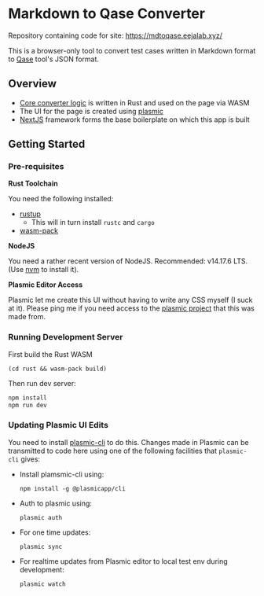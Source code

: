 # Markdown to Qase Converter

Repository containing code for site: https://mdtoqase.eejalab.xyz/

This is a browser-only tool to convert test cases written in Markdown format to [Qase](https://qase.io/) tool's JSON format.

## Overview

- [Core converter logic](https://github.com/balajeerc/md-qase-converter-ui/tree/main/rust) is written in Rust and used on the page via WASM
- The UI for the page is created using [plasmic](https://www.plasmic.app/)
- [NextJS](https://nextjs.org/) framework forms the base boilerplate on which this app is built

## Getting Started

### Pre-requisites

__Rust Toolchain__

You need the following installed:

- [rustup](https://rustup.rs/)
  - This will in turn install `rustc` and `cargo`
- [wasm-pack](https://rustwasm.github.io/wasm-pack/)

__NodeJS__

You need a rather recent version of NodeJS. Recommended: v14.17.6 LTS. (Use [nvm](https://github.com/nvm-sh/nvm) to install it). 

__Plasmic Editor Access__

Plasmic let me create this UI without having to write any CSS myself (I suck at it).
Please ping me if you need access to the [plasmic project](https://studio.plasmic.app/projects/sDj2ruLAFhmZZDvF4NRj4P) that this was made from.

### Running Development Server

First build the Rust WASM

```
(cd rust && wasm-pack build)
```

Then run dev server:

```bash
npm install
npm run dev
```

### Updating Plasmic UI Edits

You need to install [plasmic-cli](https://docs.plasmic.app/learn/cli/) to do this.
Changes made in Plasmic can be transmitted to code here using one of the following facilities that `plasmic-cli` gives:

- Install plamsmic-cli using:

  ```
  npm install -g @plasmicapp/cli
  ```

- Auth to plasmic using:

  ```
  plasmic auth
  ```

- For one time updates:

  ```
  plasmic sync
  ```

- For realtime updates from Plasmic editor to local test env during development:

  ```
  plasmic watch
  ```
